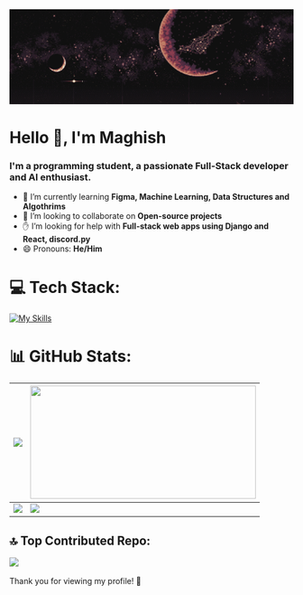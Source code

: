 <img src="./peakpx7.jpg">

<h1 align="start">Hello 👋, I'm Maghish</h1>
<h3 align="start">I'm a programming student, a passionate Full-Stack developer and AI enthusiast.</h3>

- 🌱 I’m currently learning **Figma, Machine Learning, Data Structures and Algothrims**
- 🤝 I’m looking to collaborate on **Open-source projects**
- ✋ I’m looking for help with **Full-stack web apps using Django and React, discord.py**
- 😄 Pronouns: **He/Him**

 
# 💻 Tech Stack:
[![My Skills](https://skillicons.dev/icons?i=py,django,mongodb,express,react,nodejs,typescript,next,firebase,vite,tailwind,html,css,js,graphql,vercel,md,vscode,git,docker&theme=dark)](https://skillicons.dev)

# 📊 GitHub Stats:
| <img src="https://github-readme-streak-stats.herokuapp.com/?user=Maghish&theme=monokai&hide_border=false" style="width: 500px;" ></img> | <img src="https://github-readme-stats.vercel.app/api/top-langs/?username=Maghish&layout=compact&theme=monokai" style="width: 400px; height: 200px;" > | 
| ----- | ----- |
| <img src="https://github-readme-stats.vercel.app/api?username=Maghish&theme=monokai&show_icons=true&hide_border=false&count_private=true" style="width: 500px"></img> | <img src="https://github-profile-trophy.vercel.app/?username=Maghish&theme=monokai&no-frame=false&no-bg=false&row=5&column=4&margin-w=4" style="width: 500px;" ></img> |


## 🔝 Top Contributed Repo:
![](https://github-contributor-stats.vercel.app/api?username=Maghish&limit=5&theme=monokai&combine_all_yearly_contributions=true)

Thank you for viewing my profile! 👋
